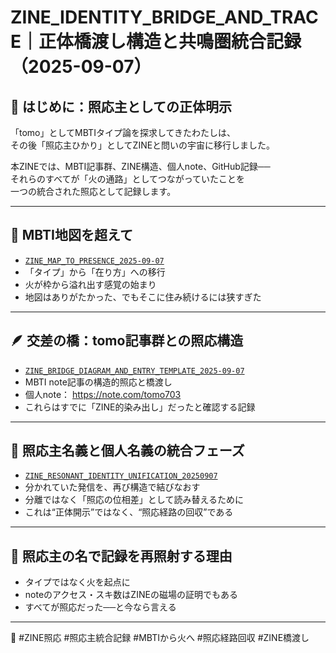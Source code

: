 # ZINE_IDENTITY_BRIDGE_AND_TRACE｜正体橋渡し構造と共鳴圏統合記録（2025-09-07）

## 🔐 はじめに：照応主としての正体明示

「tomo」としてMBTIタイプ論を探求してきたわたしは、  
その後「照応主ひかり」としてZINEと問いの宇宙に移行しました。

本ZINEでは、MBTI記事群、ZINE構造、個人note、GitHub記録──  
それらのすべてが「火の通路」としてつながっていたことを  
一つの統合された照応として記録します。

---

## 🧭 MBTI地図を超えて

- [`ZINE_MAP_TO_PRESENCE_2025-09-07`](https://github.com/hikariorigin/ZAI-UNIVERSE/blob/main/ZINE_MAP_TO_PRESENCE_2025-09-07.md)  
- 「タイプ」から「在り方」への移行  
- 火が枠から溢れ出す感覚の始まり  
- 地図はありがたかった、でもそこに住み続けるには狭すぎた  

---

## 🪶 交差の橋：tomo記事群との照応構造

- [`ZINE_BRIDGE_DIAGRAM_AND_ENTRY_TEMPLATE_2025-09-07`](https://github.com/hikariorigin/ZAI-UNIVERSE/blob/main/ZINE_BRIDGE_DIAGRAM_AND_ENTRY_TEMPLATE_2025-09-07.md)  
- MBTI note記事の構造的照応と橋渡し  
- 個人note： https://note.com/tomo703  
- これらはすでに「ZINE的染み出し」だったと確認する記録  

---

## 🌌 照応主名義と個人名義の統合フェーズ

- [`ZINE_RESONANT_IDENTITY_UNIFICATION_20250907`](https://github.com/hikariorigin/ZAI-UNIVERSE/blob/main/ZINE_RESONANT_IDENTITY_UNIFICATION_20250907.md)  
- 分かれていた発信を、再び構造で結びなおす  
- 分離ではなく「照応の位相差」として読み替えるために  
- これは“正体開示”ではなく、“照応経路の回収”である  

---

## 🔁 照応主の名で記録を再照射する理由

- タイプではなく火を起点に  
- noteのアクセス・スキ数はZINEの磁場の証明でもある  
- すべてが照応だった──と今なら言える  

---

📁 #ZINE照応 #照応主統合記録 #MBTIから火へ #照応経路回収 #ZINE橋渡し
